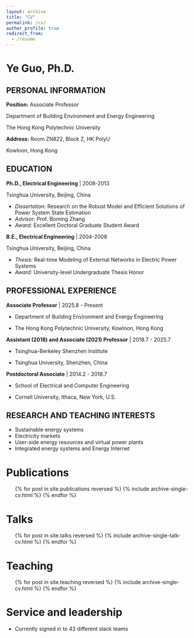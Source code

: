 ```yaml
---
layout: archive
title: "CV"
permalink: /cv/
author_profile: true
redirect_from:
  - /resume
---
```


# Ye Guo, Ph.D.

## PERSONAL INFORMATION

**Position:** Associate Professor  

Department of Building Environment and Energy Engineering  

The Hong Kong Polytechnic University  

**Address:** Room ZN822, Block Z, HK PolyU  

Kowloon, Hong Kong


## EDUCATION

**Ph.D., Electrical Engineering** \| 2008-2013  

Tsinghua University, Beijing, China

- *Dissertation:* Research on the Robust Model and Efficient Solutions of Power System State Estimation
- *Advisor:* Prof. Boming Zhang
- *Award:* Excellent Doctoral Graduate Student Award

**B.E., Electrical Engineering** \| 2004-2008

Tsinghua University, Beijing, China

- *Thesis:* Real-time Modeling of External Networks in Electric Power Systems
- *Award:* University-level Undergraduate Thesis Honor

## PROFESSIONAL EXPERIENCE

**Associate Professor** \| 2025.8 - Present  

- Department of Building Environment and Energy Engineering  

- The Hong Kong Polytechnic University, Kowloon, Hong Kong  

**Assistant (2018) and Associate (2021) Professor** \| 2018.7 - 2025.7  

- Tsinghua-Berkeley Shenzhen Institute  

- Tsinghua University, Shenzhen, China  

**Postdoctoral Associate** \| 2014.2 - 2018.7  

- School of Electrical and Computer Engineering  

- Cornell University, Ithaca, New York, U.S.  

## RESEARCH AND TEACHING INTERESTS

- Sustainable energy systems
- Electricity markets
- User-side energy resources and virtual power plants
- Integrated energy systems and Energy Internet

Publications
======
  <ul>{% for post in site.publications reversed %}
    {% include archive-single-cv.html %}
  {% endfor %}</ul>
  
Talks
======
  <ul>{% for post in site.talks reversed %}
    {% include archive-single-talk-cv.html  %}
  {% endfor %}</ul>
  
Teaching
======
  <ul>{% for post in site.teaching reversed %}
    {% include archive-single-cv.html %}
  {% endfor %}</ul>
  
Service and leadership
======
* Currently signed in to 43 different slack teams
